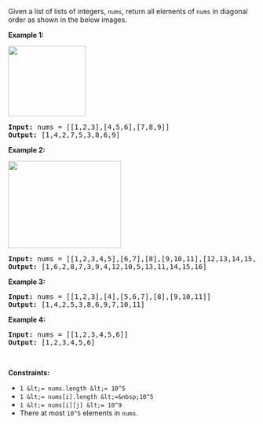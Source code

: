 Given a list of lists of integers,&nbsp;`` nums ``,&nbsp;return all elements of `` nums `` in diagonal order as shown in the below images.
&nbsp;

__Example 1:__

<strong><img alt="" src="https://assets.leetcode.com/uploads/2020/04/08/sample_1_1784.png" style="width: 158px; height: 143px;"/></strong>

<pre>
<strong>Input:</strong> nums = [[1,2,3],[4,5,6],[7,8,9]]
<strong>Output:</strong> [1,4,2,7,5,3,8,6,9]
</pre>

__Example 2:__

<strong><img alt="" src="https://assets.leetcode.com/uploads/2020/04/08/sample_2_1784.png" style="width: 230px; height: 177px;"/></strong>

<pre>
<strong>Input:</strong> nums = [[1,2,3,4,5],[6,7],[8],[9,10,11],[12,13,14,15,16]]
<strong>Output:</strong> [1,6,2,8,7,3,9,4,12,10,5,13,11,14,15,16]
</pre>

__Example 3:__

<pre>
<strong>Input:</strong> nums = [[1,2,3],[4],[5,6,7],[8],[9,10,11]]
<strong>Output:</strong> [1,4,2,5,3,8,6,9,7,10,11]
</pre>

__Example 4:__

<pre>
<strong>Input:</strong> nums = [[1,2,3,4,5,6]]
<strong>Output:</strong> [1,2,3,4,5,6]
</pre>

&nbsp;

__Constraints:__

*   `` 1 &lt;= nums.length &lt;= 10^5 ``
*   `` 1 &lt;= nums[i].length &lt;=&nbsp;10^5 ``
*   `` 1 &lt;= nums[i][j] &lt;= 10^9 ``
*   There at most `` 10^5 `` elements in `` nums ``.
